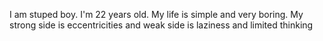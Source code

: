 I am stuped boy. I'm 22 years old. My life is simple and very boring.
My strong side is eccentricities and weak side is laziness and limited thinking
